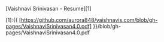 [Vaishnavi Srinivasan - Resume][1]

[1]:{{ [https://github.com/aurora848/vaishnavis.com/blob/gh-pages/VaishnaviSrinivasan4.0.pdf] }}/blob/gh-pages/VaishnaviSrinivasan4.0.pdf


